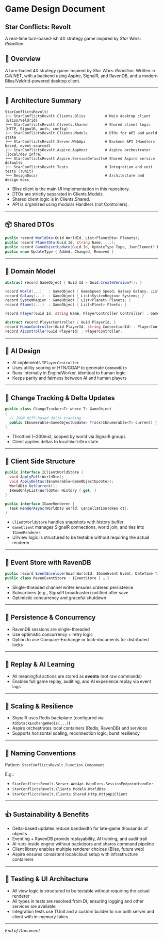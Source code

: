 # Game Design Document

## Star Conflicts: Revolt

A real-time turn-based-ish 4X strategy game inspired by *Star Wars: Rebellion*.

## 📘 Overview

A turn-based 4X strategy game inspired by *Star Wars: Rebellion*.
Written in C#/.NET, with a backend using Aspire, SignalR, and RavenDB, and a modern Bliss/Veldrid-powered desktop client.

---

## 🚀 Architecture Summary

```
StarConflictsRevolt/
├── StarConflictsRevolt.Clients.Bliss         # Main desktop client (Bliss/Veldrid)
├── StarConflictsRevolt.Clients.Shared        # Shared client logic (HTTP, SignalR, auth, config)
├── StarConflictsRevolt.Clients.Models        # DTOs for API and world state
├── StarConflictsRevolt.Server.WebApi         # Backend API (Handlers-based, event-sourced)
├── StarConflictsRevolt.Aspire.AppHost        # Aspire orchestrator (local/dev infra)
├── StarConflictsRevolt.Aspire.ServiceDefaults# Shared Aspire service defaults
├── StarConflictsRevolt.Tests                 # Integration and unit tests (TUnit)
└── DesignDocs/                               # Architecture and design docs
```

- Bliss client is the main UI implementation in this repository.
- DTOs are strictly separated in Clients.Models.
- Shared client logic is in Clients.Shared.
- API is organized using modular Handlers (not Controllers).

---

## 📦 Shared DTOs

```csharp
public record WorldDto(Guid WorldId, List<PlanetDto> Planets);
public record PlanetDto(Guid Id, string Name, ...);
public record GameObjectUpdate(Guid Id, UpdateType Type, JsonElement? Data);
public enum UpdateType { Added, Changed, Removed }
```

---

## 🧩 Domain Model

```csharp
abstract record GameObject { Guid Id = Guid.CreateVersion7(); }

record World(...)   : GameObject { GameSpeed Speed; Galaxy Galaxy; List<Player> Players; }
record Galaxy(...)  : GameObject { List<SystemRegion> Systems; }
record SystemRegion : GameObject { List<Planet> Planets; }
record Planet(...)  : GameObject { List<Fleet> Fleets; }

record Player(Guid Id, string Name, PlayerController Controller) : GameObject;

abstract record PlayerController { Guid PlayerId; }
record HumanController(Guid PlayerId, string ConnectionId) : PlayerController;
record AiController(Guid PlayerId) : PlayerController;
```

---

## 🤖 AI Design

* AI implements `IPlayerController`
* Uses utility scoring or HTN/GOAP to generate `CommandDto`
* Runs internally in EngineWorker, identical to human logic
* Keeps parity and fairness between AI and human players

---

## 🧪 Change Tracking & Delta Updates

```csharp
public class ChangeTracker<T> where T: GameObject
{
  // JSON diff-based delta tracking
  public IEnumerable<GameObjectUpdate> Track(IEnumerable<T> current) { … }
}
```

* Throttled (~200ms), scoped by world via SignalR groups
* Client applies deltas to local `WorldDto` state

---

## 🧰 Client Side Structure

```csharp
public interface IClientWorldStore {
  void ApplyFull(WorldDto);
  void ApplyDeltas(IEnumerable<GameObjectUpdate>);
  WorldDto GetCurrent();
  IReadOnlyList<WorldDto> History { get; }
}

public interface IGameRenderer {
  Task RenderAsync(WorldDto world, CancellationToken ct);
}
```

* `ClientWorldStore` handles snapshots with history buffer
* `GameClient` manages SignalR connections, world join, and ties into `IGameRenderer`
* UI/view logic is structured to be testable without requiring the actual renderer

---

## 🧵 Event Store with RavenDB

```csharp
public record EventEnvelope(Guid WorldId, IGameEvent Event, DateTime Timestamp);
public class RavenEventStore : IEventStore { … }
```

* Single-threaded channel writer ensures ordered persistence
* Subscribers (e.g., SignalR broadcaster) notified after save
* Optimistic concurrency and graceful shutdown

---

## 🔐 Persistence & Concurrency

* RavenDB sessions are single-threaded
* Use optimistic concurrency + retry logic
* Option to use Compare-Exchange or lock-documents for distributed locks

---

## 🔁 Replay & AI Learning

* All meaningful actions are stored as **events** (not raw commands)
* Enables full game replay, auditing, and AI experience replay via event logs

---

## 🧯 Scaling & Resilience

* SignalR uses Redis backplane (configured via `AddStackExchangeRedis(...)`)
* Aspire orchestrates local containers (Redis, RavenDB) and services
* Supports horizontal scaling, reconnection logic, burst resiliency

---

## 🧠 Naming Conventions

Pattern: `StarConflictsRevolt.Function.Component`

E.g.:

* `StarConflictsRevolt.Server.WebApi.Handlers.SessionEndpointHandler`
* `StarConflictsRevolt.Clients.Models.WorldDto`
* `StarConflictsRevolt.Clients.Shared.Http.HttpApiClient`

---

## 👍 Sustainability & Benefits

* Delta-based updates reduce bandwidth for late-game thousands of objects
* Eventing + RavenDB provide replayability, AI training, and audit trail
* AI runs inside engine without backdoors and shares command pipeline
* Client library enables multiple renderer choices (Bliss, future web)
* Aspire ensures consistent local/cloud setup with infrastructure containers

---

## 🧪 Testing & UI Architecture

* All view logic is structured to be testable without requiring the actual renderer
* All types in tests are resolved from DI, ensuring logging and other services are available
* Integration tests use TUnit and a custom builder to run both server and client with in-memory fakes

---

*End of Document*

```
